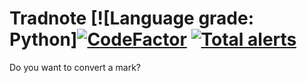 # Tradnote [![Language grade: Python][![CodeFactor](https://www.codefactor.io/repository/github/victorbetsch/tradnote/badge)](https://www.codefactor.io/repository/github/victorbetsch/tradnote) [![Total alerts](https://img.shields.io/lgtm/alerts/g/VictorBetsch/Tradnote.svg?logo=lgtm&logoWidth=18)](https://lgtm.com/projects/g/VictorBetsch/Tradnote/alerts/)

Do you want to convert a mark?
